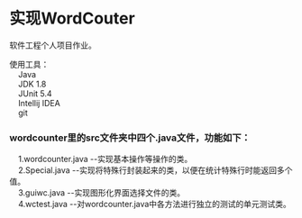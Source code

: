 # 实现WordCouter
软件工程个人项目作业。<br>

使用工具：<br>
&nbsp;&nbsp;&nbsp;&nbsp;Java<br>
&nbsp;&nbsp;&nbsp;&nbsp;JDK 1.8<br>
&nbsp;&nbsp;&nbsp;&nbsp;JUnit 5.4<br>
&nbsp;&nbsp;&nbsp;&nbsp;Intellij IDEA<br>
&nbsp;&nbsp;&nbsp;&nbsp;git

### wordcounter里的src文件夹中四个.java文件，功能如下：
&nbsp;&nbsp;&nbsp;&nbsp;1.wordcounter.java  --实现基本操作等操作的类。<br>
&nbsp;&nbsp;&nbsp;&nbsp;2.Special.java  --实现将特殊行封装起来的类，以便在统计特殊行时能返回多个值。<br>
&nbsp;&nbsp;&nbsp;&nbsp;3.guiwc.java  --实现图形化界面选择文件的类。<br>
&nbsp;&nbsp;&nbsp;&nbsp;4.wctest.java --对wordcounter.java中各方法进行独立的测试的单元测试类。<br>
